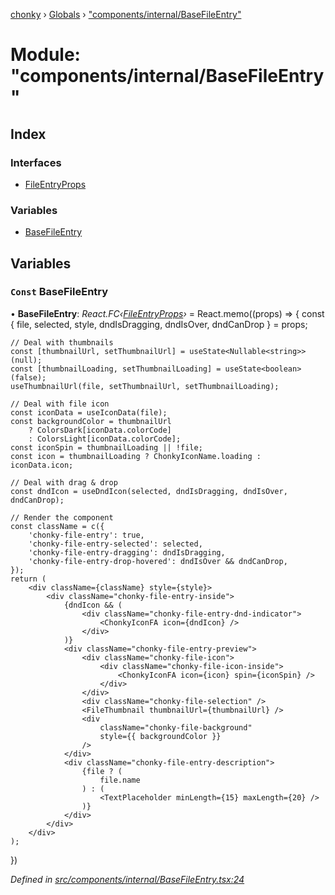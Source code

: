 [chonky](../README.md) › [Globals](../globals.md) › ["components/internal/BaseFileEntry"](_components_internal_basefileentry_.md)

# Module: "components/internal/BaseFileEntry"

## Index

### Interfaces

* [FileEntryProps](../interfaces/_components_internal_basefileentry_.fileentryprops.md)

### Variables

* [BaseFileEntry](_components_internal_basefileentry_.md#const-basefileentry)

## Variables

### `Const` BaseFileEntry

• **BaseFileEntry**: *React.FC‹[FileEntryProps](../interfaces/_components_internal_basefileentry_.fileentryprops.md)›* = React.memo((props) => {
    const { file, selected, style, dndIsDragging, dndIsOver, dndCanDrop } = props;

    // Deal with thumbnails
    const [thumbnailUrl, setThumbnailUrl] = useState<Nullable<string>>(null);
    const [thumbnailLoading, setThumbnailLoading] = useState<boolean>(false);
    useThumbnailUrl(file, setThumbnailUrl, setThumbnailLoading);

    // Deal with file icon
    const iconData = useIconData(file);
    const backgroundColor = thumbnailUrl
        ? ColorsDark[iconData.colorCode]
        : ColorsLight[iconData.colorCode];
    const iconSpin = thumbnailLoading || !file;
    const icon = thumbnailLoading ? ChonkyIconName.loading : iconData.icon;

    // Deal with drag & drop
    const dndIcon = useDndIcon(selected, dndIsDragging, dndIsOver, dndCanDrop);

    // Render the component
    const className = c({
        'chonky-file-entry': true,
        'chonky-file-entry-selected': selected,
        'chonky-file-entry-dragging': dndIsDragging,
        'chonky-file-entry-drop-hovered': dndIsOver && dndCanDrop,
    });
    return (
        <div className={className} style={style}>
            <div className="chonky-file-entry-inside">
                {dndIcon && (
                    <div className="chonky-file-entry-dnd-indicator">
                        <ChonkyIconFA icon={dndIcon} />
                    </div>
                )}
                <div className="chonky-file-entry-preview">
                    <div className="chonky-file-icon">
                        <div className="chonky-file-icon-inside">
                            <ChonkyIconFA icon={icon} spin={iconSpin} />
                        </div>
                    </div>
                    <div className="chonky-file-selection" />
                    <FileThumbnail thumbnailUrl={thumbnailUrl} />
                    <div
                        className="chonky-file-background"
                        style={{ backgroundColor }}
                    />
                </div>
                <div className="chonky-file-entry-description">
                    {file ? (
                        file.name
                    ) : (
                        <TextPlaceholder minLength={15} maxLength={20} />
                    )}
                </div>
            </div>
        </div>
    );
})

*Defined in [src/components/internal/BaseFileEntry.tsx:24](https://github.com/TimboKZ/Chonky/blob/eb6f214/src/components/internal/BaseFileEntry.tsx#L24)*
